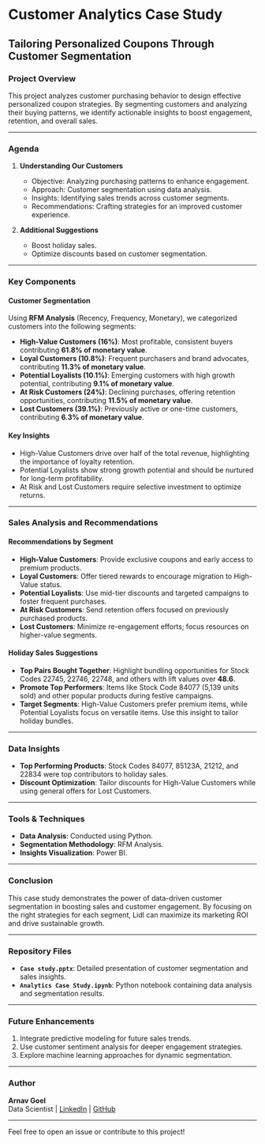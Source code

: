 # Customer Analytics Case Study

## Tailoring Personalized Coupons Through Customer Segmentation

### Project Overview
This project analyzes customer purchasing behavior to design effective personalized coupon strategies. By segmenting customers and analyzing their buying patterns, we identify actionable insights to boost engagement, retention, and overall sales.

---

### Agenda
1. **Understanding Our Customers**
   - Objective: Analyzing purchasing patterns to enhance engagement.
   - Approach: Customer segmentation using data analysis.
   - Insights: Identifying sales trends across customer segments.
   - Recommendations: Crafting strategies for an improved customer experience.

2. **Additional Suggestions**
   - Boost holiday sales.
   - Optimize discounts based on customer segmentation.

---

### Key Components

#### Customer Segmentation
Using **RFM Analysis** (Recency, Frequency, Monetary), we categorized customers into the following segments:

- **High-Value Customers (16%)**: Most profitable, consistent buyers contributing **61.8% of monetary value**.
- **Loyal Customers (10.8%)**: Frequent purchasers and brand advocates, contributing **11.3% of monetary value**.
- **Potential Loyalists (10.1%)**: Emerging customers with high growth potential, contributing **9.1% of monetary value**.
- **At Risk Customers (24%)**: Declining purchases, offering retention opportunities, contributing **11.5% of monetary value**.
- **Lost Customers (39.1%)**: Previously active or one-time customers, contributing **6.3% of monetary value**.

#### Key Insights
- High-Value Customers drive over half of the total revenue, highlighting the importance of loyalty retention.
- Potential Loyalists show strong growth potential and should be nurtured for long-term profitability.
- At Risk and Lost Customers require selective investment to optimize returns.

---

### Sales Analysis and Recommendations

#### Recommendations by Segment
- **High-Value Customers**: Provide exclusive coupons and early access to premium products.
- **Loyal Customers**: Offer tiered rewards to encourage migration to High-Value status.
- **Potential Loyalists**: Use mid-tier discounts and targeted campaigns to foster frequent purchases.
- **At Risk Customers**: Send retention offers focused on previously purchased products.
- **Lost Customers**: Minimize re-engagement efforts; focus resources on higher-value segments.

#### Holiday Sales Suggestions
- **Top Pairs Bought Together**: Highlight bundling opportunities for Stock Codes 22745, 22746, 22748, and others with lift values over **48.6**.
- **Promote Top Performers**: Items like Stock Code 84077 (5,139 units sold) and other popular products during festive campaigns.
- **Target Segments**: High-Value Customers prefer premium items, while Potential Loyalists focus on versatile items. Use this insight to tailor holiday bundles.

---

### Data Insights

- **Top Performing Products**: Stock Codes 84077, 85123A, 21212, and 22834 were top contributors to holiday sales.
- **Discount Optimization**: Tailor discounts for High-Value Customers while using general offers for Lost Customers.

---

### Tools & Techniques
- **Data Analysis**: Conducted using Python.
- **Segmentation Methodology**: RFM Analysis.
- **Insights Visualization**: Power BI.

---

### Conclusion
This case study demonstrates the power of data-driven customer segmentation in boosting sales and customer engagement. By focusing on the right strategies for each segment, Lidl can maximize its marketing ROI and drive sustainable growth.

---

### Repository Files
- **`Case study.pptx`**: Detailed presentation of customer segmentation and sales insights.
- **`Analytics Case Study.ipynb`**: Python notebook containing data analysis and segmentation results.

---

### Future Enhancements
1. Integrate predictive modeling for future sales trends.
2. Use customer sentiment analysis for deeper engagement strategies.
3. Explore machine learning approaches for dynamic segmentation.

---

### Author
**Arnav Goel**  
Data Scientist | [LinkedIn](https://www.linkedin.com/in/arnav-goel) | [GitHub](https://github.com/arnavgoel)

---

Feel free to open an issue or contribute to this project!

